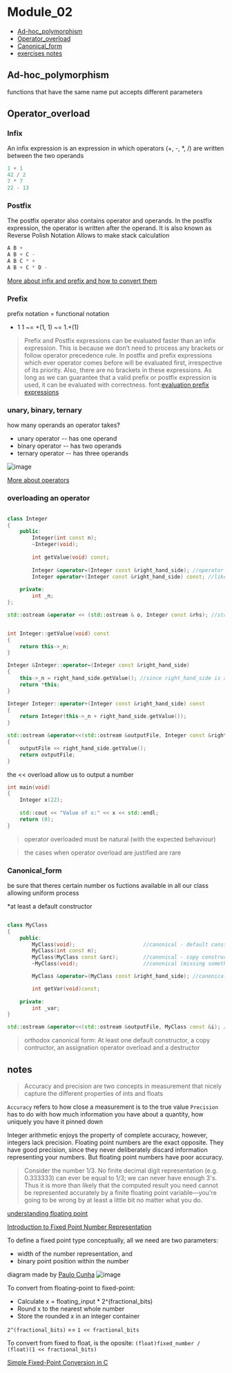 # Module_02

* [Ad-hoc_polymorphism](#Ad-hoc_polymorphism)
* [Operator_overload](#Operator_overload)
* [Canonical_form](#Canonical_form)
* [exercises notes](#notes)

## Ad-hoc_polymorphism

functions that have the same name put accepts different parameters

## Operator_overload

### Infix

An infix expression is an expression in which operators (+, -, *, /) are written between the two operands

```cpp
1 + 1
42 / 2
7 * 7
22 - 13
```

### Postfix

The postfix operator also contains operator and operands. In the postfix expression, the operator is written after the operand. It is also known as Reverse Polish Notation
Allows to make stack calculation

```cpp
A B +
A B + C -
A B C * +
A B + C * D -
```

[More about infix and prefix and how to convert them](https://www.javatpoint.com/program-to-convert-infix-to-postfix-expression-in-cpp-using-the-stack-data-structure)

### Prefix

prefix notation = functional notation

+ 1 1 ~= +(1, 1) ~= 1.+(1)

>Prefix and Postfix expressions can be evaluated faster than an infix expression. This is because we don’t need to process any brackets or follow operator precedence rule. In postfix and prefix expressions which ever operator comes before will be evaluated first, irrespective of its priority. Also, there are no brackets in these expressions. As long as we can guarantee that a valid prefix or postfix expression is used, it can be evaluated with correctness.
font:[evaluation prefix expressions](https://www.geeksforgeeks.org/evaluation-prefix-expressions/)

### unary, binary, ternary

how many operands an operator takes?

* unary operator -- has one operand
* binary operator -- has two operands
* ternary operator -- has three operands

![image](https://user-images.githubusercontent.com/63563271/134781968-da52ffe4-f166-4b19-ad11-5c4090720c58.png)

[More about operators](https://www.cs.fsu.edu/~myers/c++/notes/basics2.html)


### overloading an operator

```cpp

class Integer
{
	public:
		Integer(int const n);
		~Integer(void);
		
		int	getValue(void) const;
		
		Integer	&operator=(Integer const &right_hand_side); //operator is a key word that allow us to make operator overload. Cannot be void to allow operations like a = b = c = d;
		Integer	operator+(Integer const &right_hand_side) const; //like teh above func, here we have two arguments, hence the class instance is always passed as parameter too. If we want to overload an unary operator, no arguments will be needed. This is const cause we are not changing any of the two operand (the current instance is never changed)
	
	private:
		int _n;
};

std::ostream &operator << (std::ostream & o, Integer const &rhs); //stream redirector operator overload

```

```cpp

int Integer::getValue(void) const
{
	return this->_n;
}

Integer &Integer::operator=(Integer const &right_hand_side)
{
	this->_n = right_hand_side.getValue(); //since right_hand_side is an instage from class Integer
	return *this;
}

Integer Integer::operator+(Integer const &right_hand_side) const
{
	return Integer(this->_n + right_hand_side.getValue());
}

std::ostream &operator<<(std::ostream &outputFile, Integer const &right_hand_side)
{
	outputFile << right_hand_side.getValue();
	return outputFile;
}

```

the << overload allow us to output a number

```cpp
int main(void)
{
	Integer x(22);
	
	std::cout << "Value of x:" << x << std::endl;
	return (0);
}

```

>operator overloaded must be natural (with the expected behaviour)

>the cases when operator overload are justified are rare

### Canonical_form

be sure that theres certain number os fuctions available in all our class allowing uniform process

*at least a default constructor

```cpp

class MyClass
{
	public:
		MyClass(void);						//canonical - default constructor
		MyClass(int const n);
		MyClass(MyClass const &src);		//canonical - copy constructor, to make copys of the instance, receiving an instance as parameter MyClass instance2(instance1)
		~MyClass(void);						//canonical (missing something we will learn in the nexts lists)

		MyClass	&operator=(MyClass const &right_hand_side);	//canonical to assign values between instances, like instance3 = instance1

		int	getVar(void)const;
	
	private:
		int _var;
}

std::ostream &operator<<(std::ostream &outputFile, MyClass const &i); //not canonical but very commom and recomended
```

> orthodox canonical form: At least one default constructor, a copy contructor, an assignation operator overload and a destructor

## notes

>Accuracy and precision are two concepts in measurement that nicely capture the different properties of ints and floats

`Accuracy` refers to how close a measurement is to the true value
`Precision` has to do with how much information you have about a quantity, how uniquely you have it pinned down

Integer arithmetic enjoys the property of complete accuracy, however, integers lack precision.
Floating point numbers are the exact opposite. They have good precision, since they never deliberately discard information representing your numbers. But floating point numbers have poor accuracy.

>Consider the number 1/3. No finite decimal digit representation (e.g. 0.333333) can ever be equal to 1/3; we can never have enough 3's. Thus it is more than likely that the computed result you need cannot be represented accurately by a finite floating point variable—you're going to be wrong by at least a little bit no matter what you do.

[understanding floating point](https://www.cprogramming.com/tutorial/floating_point/understanding_floating_point.html)

[Introduction to Fixed Point Number Representation](https://inst.eecs.berkeley.edu//~cs61c/sp06/handout/fixedpt.html)

To define a fixed point type conceptually, all we need are two parameters:

* width of the number representation, and
* binary point position within the number

diagram made by [Paulo Cunha](https://github.com/PCC19) 
![image](https://user-images.githubusercontent.com/63563271/134776413-5785a206-bc82-4aec-bb4f-b939962c89dd.png)

To convert from floating-point to fixed-point:

* Calculate x = floating_input * 2^(fractional_bits)
* Round x to the nearest whole number
* Store the rounded x in an integer container

`2^(fractional_bits)` == `1 << fractional_bits`

To convert from fixed to float, is the oposite: 
`(float)fixed_number / (float)(1 << fractional_bits)`

[Simple Fixed-Point Conversion in C](https://embeddedartistry.com/blog/2018/07/12/simple-fixed-point-conversion-in-c/)
